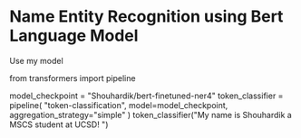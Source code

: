 # Name Entity Recognition using Bert Language Model

Use my model

from transformers import pipeline

model_checkpoint = "Shouhardik/bert-finetuned-ner4"
token_classifier = pipeline(
    "token-classification", model=model_checkpoint, aggregation_strategy="simple"
)
token_classifier("My name is Shouhardik a MSCS student at UCSD! ")

